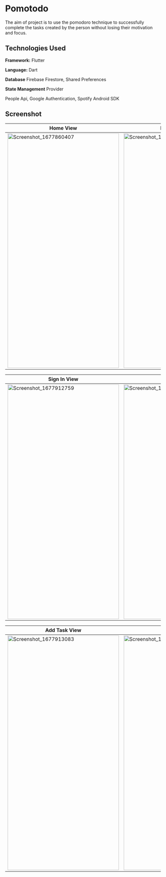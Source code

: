# Pomotodo
The aim of project is to use the 
pomodoro technique to successfully complete the tasks created by the person without losing 
their motivation and focus.

## Technologies Used

**Framework:** Flutter

**Language:** Dart

**Database** Firebase Firestore, Shared Preferences

**State Management** Provider

People Api, Google Authentication, Spotify Android SDK

## Screenshot

|Home View | Pomodoro View  |
|--|--|
| <img src="https://user-images.githubusercontent.com/78909088/222880274-9f10af7a-4d9d-42a3-93e9-675fb357b623.png" alt="Screenshot_1677860407" width="360" height="760"> | <img src="https://user-images.githubusercontent.com/78909088/222880547-9f124b34-a799-4229-b7cc-620d22f758a7.png" alt="Screenshot_1677912242" width="360" height="760">



|Sign In View  | Drawer View |
|--|--|
| <img src="https://user-images.githubusercontent.com/78909088/222880839-82e28d81-d0f5-4830-9bce-b687f216baf2.png" alt="Screenshot_1677912759" width="360" height="760"> | <img src="https://user-images.githubusercontent.com/78909088/222880930-a6387da1-5170-4ddc-a66e-e8faa2d03831.png" alt="Screenshot_1677912867" width="360" height="760">



|Add Task View  | Statistics View|
|--|--|
| <img src="https://user-images.githubusercontent.com/78909088/222881079-29e324b9-f5d8-4687-b688-6f352c7ab172.png" alt="Screenshot_1677913083" width="360" height="760"> | <img src="https://user-images.githubusercontent.com/78909088/222881057-87f57fc2-8793-402d-97f7-3e7430218b60.png" alt="Screenshot_1677913059" width="360" height="760">






